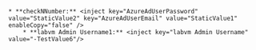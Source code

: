 	* **checkNNumber:** <inject key="AzureAdUserPassword" value="StaticValue2" key="AzureAdUserEmail" value="StaticValue1" enableCopy="false" />
     	* **labvm Admin Username1:** <inject key="labvm Admin Username" value="-TestValue6"/>
